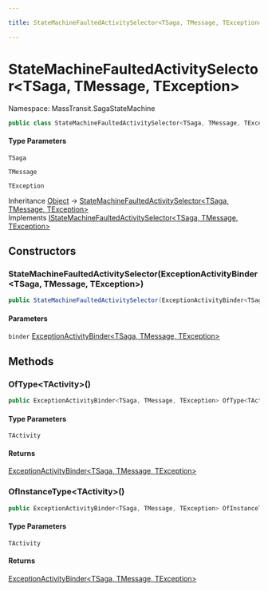 ```yaml
---

title: StateMachineFaultedActivitySelector<TSaga, TMessage, TException>

---
```


# StateMachineFaultedActivitySelector\<TSaga, TMessage, TException\>

Namespace: MassTransit.SagaStateMachine

```csharp
public class StateMachineFaultedActivitySelector<TSaga, TMessage, TException> : IStateMachineFaultedActivitySelector<TSaga, TMessage, TException>
```

#### Type Parameters

`TSaga`<br/>

`TMessage`<br/>

`TException`<br/>

Inheritance [Object](https://learn.microsoft.com/en-us/dotnet/api/system.object) → [StateMachineFaultedActivitySelector\<TSaga, TMessage, TException\>](../masstransit-sagastatemachine/statemachinefaultedactivityselector-3)<br/>
Implements [IStateMachineFaultedActivitySelector\<TSaga, TMessage, TException\>](../masstransit/istatemachinefaultedactivityselector-3)

## Constructors

### **StateMachineFaultedActivitySelector(ExceptionActivityBinder\<TSaga, TMessage, TException\>)**

```csharp
public StateMachineFaultedActivitySelector(ExceptionActivityBinder<TSaga, TMessage, TException> binder)
```

#### Parameters

`binder` [ExceptionActivityBinder\<TSaga, TMessage, TException\>](../masstransit/exceptionactivitybinder-3)<br/>

## Methods

### **OfType\<TActivity\>()**

```csharp
public ExceptionActivityBinder<TSaga, TMessage, TException> OfType<TActivity>()
```

#### Type Parameters

`TActivity`<br/>

#### Returns

[ExceptionActivityBinder\<TSaga, TMessage, TException\>](../masstransit/exceptionactivitybinder-3)<br/>

### **OfInstanceType\<TActivity\>()**

```csharp
public ExceptionActivityBinder<TSaga, TMessage, TException> OfInstanceType<TActivity>()
```

#### Type Parameters

`TActivity`<br/>

#### Returns

[ExceptionActivityBinder\<TSaga, TMessage, TException\>](../masstransit/exceptionactivitybinder-3)<br/>
